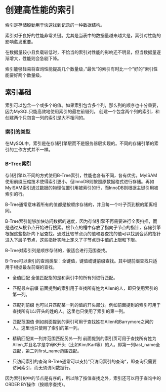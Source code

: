 # 创建高性能的索引
索引是存储殷勤用于快速找到记录的一种数据结构。

索引对于良好的性能非常关键。尤其是当表中的数据量越来越大是，索引对性能的影响愈发重要。

在数据量较小且负载较低时，不恰当的索引对性能的影响还不明显，但当数据量逐渐增大，性能则会急剧下降。

索引能够轻易将查询性能提高几个数量级，”最优“的索引有时比一个”好的“索引性能要好两个数量级。

## 索引基础
索引可以包含一个或多个的值。如果索引包含多个列，那么列的顺序也十分重要，因为MySQL只能高效地使用索引的最左前缀列。
创建一个包含两个列的索引，和创建两个只包含一列的索引是大不相同的。

### 索引的类型
在MySQL中，索引是在存储引擎层而不是服务器层实现的。不同的存储引擎的索引的工作方式并不一样。

### B-Tree索引
存储引擎以不同的方式使用B-Tree索引，性能也各有不同，各有优劣。MyISAM使用前缀压缩技术使得索引更小，但InnoDB则按照原数据格式进行存储。再如MyISAM索引通过数据的物理位置引用被索引的行，而InnoDB则根据主键引用被索引的行。

B-Tree通常意味着所有的值都是按顺序存储的，并且每一个叶子页到根的距离相同。

B-Tree索引能够加快访问数据的速度，因为存储引擎不再需要进行全表扫描，而是通过从根节点开始进行搜索。根节点的槽中存放了指向子节点的指针，存储引擎根据这些指针向下层查找。通过比较节点页的值和要查找的值可以找到合适的指针进入下层子节点，这些指针实际上定义了子节点页中值的上限和下限。

B-Tree对索引列是顺序存储的，很适合进行范围查找。

B-Tree可以索引的查询类型：全键值，键值或键前缀查找。其中键前缀查找只适用于根据最左前缀的查找。

- 全值匹配
全值匹配指的是和索引中的所有列进行匹配。

- 匹配最左前缀
前面提到的索引用于查找所有姓为Allen的人，即只使用索引的第一列。

- 匹配列前缀
也可以只匹配某一列的值的开头部分。例如前面提到的索引可用于查找所有以J开头的姓的人。这里也只使用了索引的第一列。

- 匹配范围值
例如前面提到的索引可用于查找姓在Allen和Barrymore之间的人。这里也只使用了索引的第一列。

- 精确匹配某一列并范围匹配另外一列
前面提到的索引页可用于查找所有姓为Allen,并且名字是字母K开头（比如Kim/Karl等）的人。即第一列last_name全匹配，第二列first_name范围匹配。

- 只访问索引的查询
B-Tree通常可以支持”只访问索引的查询“，即查询只需要访问索引，而无须访问数据行。

因为索引树中的节点是有序的，所以除了按值查找之外，索引还可以用于查询中的ORDER BY操作（按顺序查找）。

